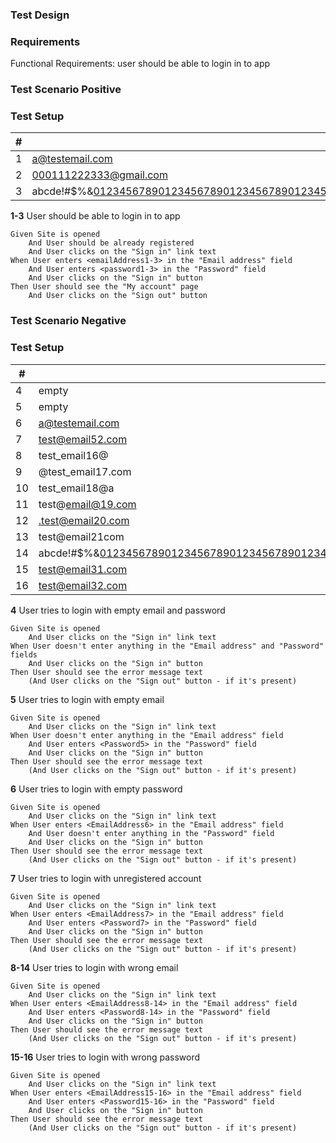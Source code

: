 ### Test Design

### Requirements

Functional Requirements: user should be able to login in to app

### Test Scenario Positive

### Test Setup

| # | EmailAddress | Password |
| - | ------------ | -------- |
| 1 | a@testemail.com | ebcde |
| 2 | 000111222333@gmail.com | 1234567890 |
| 3 | abcde!#$%&0123456789012345678901234567890123456789012345678901234567890123456789012345678901234567890123456789012345678@gmai.com | password_1234567890123456!@#$%&+ |

**1-3** User should be able to login in to app
```gherkin
Given Site is opened
    And User should be already registered
    And User clicks on the "Sign in" link text
When User enters <emailAddress1-3> in the "Email address" field
    And User enters <password1-3> in the "Password" field
    And User clicks on the "Sign in" button
Then User should see the "My account" page
    And User clicks on the "Sign out" button
```

### Test Scenario Negative

### Test Setup

| # | EmailAddress | Password |
| - | ------------ | -------- |
| 4 | empty | empty |
| 5 | empty | ebcde |
| 6 | a@testemail.com | empty |
| 7 | test@email52.com | ebcde |
| 8 | test_email16@ | abcde |
| 9 | @test_email17.com | abcde | 
| 10 | test_email18@a | abcde | 
| 11 | test@email@19.com | abcde |
| 12 | .test@email20.com | abcde |
| 13 | test@email21com | abcde |
| 14 | abcde!#$%&01234567890123456789012345678901234567890123456789012345678901234567890123456789012345678901234567890123456789@gmai.com | abcde |
| 15 | test@email31.com | 1234 |
| 16 | test@email32.com | password_12345678901234567!@#$%&+ |

**4** User tries to login with empty email and password
```gherkin
Given Site is opened
    And User clicks on the "Sign in" link text
When User doesn't enter anything in the "Email address" and "Password" fields
    And User clicks on the "Sign in" button
Then User should see the error message text
    (And User clicks on the "Sign out" button - if it's present)
```
**5** User tries to login with empty email
```gherkin
Given Site is opened
    And User clicks on the "Sign in" link text
When User doesn't enter anything in the "Email address" field
    And User enters <Password5> in the "Password" field
    And User clicks on the "Sign in" button
Then User should see the error message text
    (And User clicks on the "Sign out" button - if it's present)
```
**6** User tries to login with empty password
```gherkin
Given Site is opened
    And User clicks on the "Sign in" link text
When User enters <EmailAddress6> in the "Email address" field
    And User doesn't enter anything in the "Password" field
    And User clicks on the "Sign in" button
Then User should see the error message text
    (And User clicks on the "Sign out" button - if it's present)
```
**7** User tries to login with unregistered account
```gherkin
Given Site is opened
    And User clicks on the "Sign in" link text
When User enters <EmailAddress7> in the "Email address" field
    And User enters <Password7> in the "Password" field
    And User clicks on the "Sign in" button
Then User should see the error message text
    (And User clicks on the "Sign out" button - if it's present)
```
**8-14** User tries to login with wrong email
```gherkin
Given Site is opened
    And User clicks on the "Sign in" link text
When User enters <EmailAddress8-14> in the "Email address" field
    And User enters <Password8-14> in the "Password" field
    And User clicks on the "Sign in" button
Then User should see the error message text
    (And User clicks on the "Sign out" button - if it's present)
```
**15-16** User tries to login with wrong password
```gherkin
Given Site is opened
    And User clicks on the "Sign in" link text
When User enters <EmailAddress15-16> in the "Email address" field
    And User enters <Password15-16> in the "Password" field
    And User clicks on the "Sign in" button
Then User should see the error message text
    (And User clicks on the "Sign out" button - if it's present)
```


